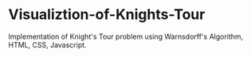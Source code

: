 # Visualiztion-of-Knights-Tour
Implementation of Knight's Tour problem using Warnsdorff's Algorithm, HTML, CSS, Javascript.
